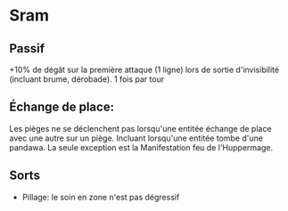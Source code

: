# Sram

## Passif

+10% de dégât sur la première attaque (1 ligne) lors de sortie d'invisibilité (incluant brume, dérobade). 1 fois par tour

## Échange de place:

Les pièges ne se déclenchent pas lorsqu'une entitée échange de place avec une autre sur un piège. Incluant lorsqu'une entitée tombe d'une pandawa. La seule exception est la Manifestation feu de l'Huppermage.

## Sorts

- Pillage: le soin en zone n'est pas dégressif
